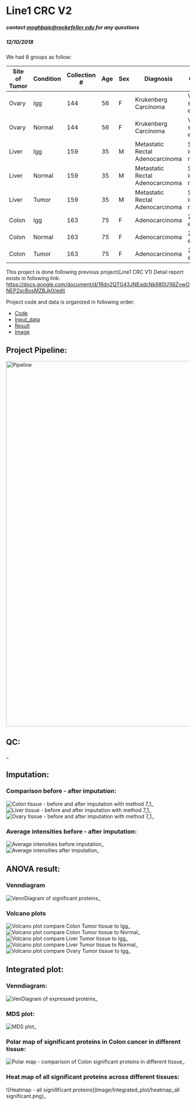 # Line1 CRC V2
##### contact moghbaie@rockefeller.edu for any questions
##### 12/10/2018


We had 8 groups as follow:

|	Site of Tumor	|	Condition	|	Collection #	| Age	|	Sex	|	Diagnosis	| Comment	|
| ------------- | ------------- |------------- | ------------- |------------- | ------------- |------------- |
| Ovary  | Igg  |	144	|	56	|	F 	|	Krukenberg Carcinoma	|	Very very strong L1 expresse	|
| Ovary  | Normal  |	144	|	56	|	F 	|	Krukenberg Carcinoma	|	Very very strong L1 expresse	|
|	Liver	|	Igg	|	159	|	35	|	M 	|	Metastatic Rectal Adenocarcinoma	|	Strong 3/3 in liver and node	|
|	Liver	|	Normal	|	159	|	35	|	M 	|	Metastatic Rectal Adenocarcinoma	|	Strong 3/3 in liver and node	|
|	Liver	|	Tumor	|	159	|	35	|	M 	|	Metastatic Rectal Adenocarcinoma	|	Strong 3/3 in liver and node	|
|	Colon	|	Igg	|	163	|	75	|	F 	|	Adenocarcinoma	|	2/3 expression	|
|	Colon	|	Normal	|	163	|	75	|	F 	|	Adenocarcinoma	|	2/3 expression	|
|	Colon	|	Tumor	|	163	|	75	|	F 	|	Adenocarcinoma	|	2/3 expression	|




This project is done following previous project(Line1 CRC V1)
Detail report exists in following link:
https://docs.google.com/document/d/1Rdn2QTG43JNEqdcNk980U1I6ZvwONEP2scBosMZBJk0/edit

Project code and data is organized in following order:

* [Code](https://github.com/moghbaie/L1_CRC_v2/tree/master/Code/ReadMe_Code.md)
* [Input_data](https://github.com/moghbaie/L1_CRC_v2/tree/master/Input_data/ReadMe_Input.md)
* [Result](https://github.com/moghbaie/L1_CRC_v2/tree/master/Result)
* [Image](https://github.com/moghbaie/L1_CRC_v2/tree/master/Image)


## Project Pipeline:
<img src="https://github.com/moghbaie/L1_CRC_v2/blob/master/CRC_pipeline.png" alt="Pipeline" width="1000"></img>


## QC:
_
## Imputation:
### Comparison before - after imputation:
![Colon tissue - before and after imputation with method 7_1](Image/Imputation/comparison_before_after_imputation_Colon_7_1.png)_
![Liver tissue - before and after imputation with method 7_1](Image/Imputation/comparison_before_after_imputation_Liver_7_1.png)_
![Ovary tissue - before and after imputation with method 7_1](Image/Imputation/comparison_before_after_imputation_Ovary_7_1.png)_

### Average intensities before - after imputation:
![Average intensities before imputation](Image/Imputation/average_intensities_before_imputation.png)_
![Average intensities after imputation](Image/Imputation/average_intensities_after_imputation.png)_

## ANOVA result: 

### Venndiagram
![VennDiagram of significant proteins ](Image/Volcano_plot/Significant_VennDiagram.png)_

### Volcano plots
![Volcano plot compare Colon Tumor tissue to Igg ](Image/Volcano_plot/Volcano_plot_Colon_Tumor_Igg.png)_
![Volcano plot compare Colon Tumor tissue to Normal ](Image/Volcano_plot/Volcano_plot_Colon_Tumor_Normal.png)_
![Volcano plot compare Liver Tumor tissue to Igg ](Image/Volcano_plot/Volcano_plot_Liver_Tumor_Igg.png)_
![Volcano plot compare Liver Tumor tissue to Normal ](Image/Volcano_plot/Volcano_plot_Liver_Tumor_Normal.png)_
![Volcano plot compare Ovary Tumor tissue to Igg ](Image/Volcano_plot/Volcano_plot_Ovary_Tumor_Igg.png)_

## Integrated plot:
### Venndiagram:
![VenDiagram of expressed proteins ](Image/Integrated_plot/VennDiagram.png)_

### MDS plot:
![MDS plot ](Image/Integrated_plot/movie.gif)_

### Polar map of significant proteins in Colon cancer in different tissue:
![Polar map - comparison of Colon significant proteins in different tissue](Image/Integrated_plot/heatmap_colon_significant.png)_

### Heat map of all significant proteins across different tissues:
![Heatmap - all signi9ficant proteins](Image/Integrated_plot/heatmap_all significant.png)_